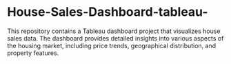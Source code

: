 # House-Sales-Dashboard-tableau-
This repository contains a Tableau dashboard project that visualizes house sales data. The dashboard provides detailed insights into various aspects of the housing market, including price trends, geographical distribution, and property features.
